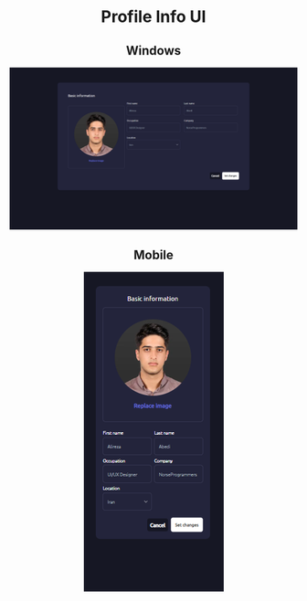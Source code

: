 <div align="center">
<h1>Profile Info UI</h1>

<h2>
<label>Windows</label>
</h2>
<img src="./image/Screenshot%202023-02-25%20235722.png" />

<h2>
<label>Mobile</label>
</h2>
<img src="./image/Screenshot%202023-02-26%20000138.png" />

</div>
